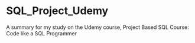 # SQL_Project_Udemy
A summary for my study on the Udemy course, Project Based SQL Course: Code like a SQL Programmer

